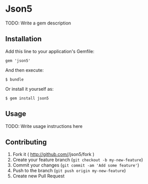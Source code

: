 # Json5

TODO: Write a gem description

## Installation

Add this line to your application's Gemfile:

    gem 'json5'

And then execute:

    $ bundle

Or install it yourself as:

    $ gem install json5

## Usage

TODO: Write usage instructions here

## Contributing

1. Fork it ( http://github.com/<my-github-username>/json5/fork )
2. Create your feature branch (`git checkout -b my-new-feature`)
3. Commit your changes (`git commit -am 'Add some feature'`)
4. Push to the branch (`git push origin my-new-feature`)
5. Create new Pull Request
